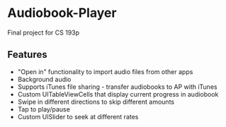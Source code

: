 Audiobook-Player
================

Final project for CS 193p

## Features 
- "Open in" functionality to import audio files from other apps
- Background audio
- Supports iTunes file sharing - transfer audiobooks to AP with iTunes
- Custom UITableViewCells that display current progress in audiobook
- Swipe in different directions to skip different amounts
- Tap to play/pause
- Custom UISlider to seek at different rates